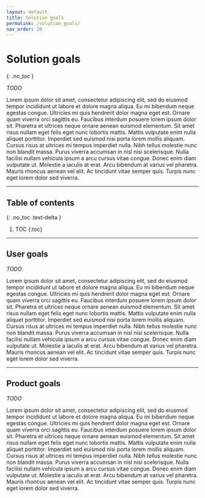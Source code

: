 ```yaml
---
layout: default
title: Solution goals
permalink: /solution_goals/
nav_order: 20
---
```


# Solution goals
{: .no_toc }

_TODO_

Lorem ipsum dolor sit amet, consectetur adipiscing elit, sed do eiusmod tempor incididunt ut labore et dolore magna aliqua. Eu mi bibendum neque egestas congue. Ultricies mi quis hendrerit dolor magna eget est. Ornare quam viverra orci sagittis eu. Faucibus interdum posuere lorem ipsum dolor sit. Pharetra et ultrices neque ornare aenean euismod elementum. Sit amet risus nullam eget felis eget nunc lobortis mattis. Mattis vulputate enim nulla aliquet porttitor. Imperdiet sed euismod nisi porta lorem mollis aliquam. Cursus risus at ultrices mi tempus imperdiet nulla. Nibh tellus molestie nunc non blandit massa. Purus viverra accumsan in nisl nisi scelerisque. Nulla facilisi nullam vehicula ipsum a arcu cursus vitae congue. Donec enim diam vulputate ut. Molestie a iaculis at erat. Arcu bibendum at varius vel pharetra. Mauris rhoncus aenean vel elit. Ac tincidunt vitae semper quis. Turpis nunc eget lorem dolor sed viverra.

---

## Table of contents
{: .no_toc .text-delta }

1. TOC
{:toc}

---

## User goals
_TODO_

Lorem ipsum dolor sit amet, consectetur adipiscing elit, sed do eiusmod tempor incididunt ut labore et dolore magna aliqua. Eu mi bibendum neque egestas congue. Ultricies mi quis hendrerit dolor magna eget est. Ornare quam viverra orci sagittis eu. Faucibus interdum posuere lorem ipsum dolor sit. Pharetra et ultrices neque ornare aenean euismod elementum. Sit amet risus nullam eget felis eget nunc lobortis mattis. Mattis vulputate enim nulla aliquet porttitor. Imperdiet sed euismod nisi porta lorem mollis aliquam. Cursus risus at ultrices mi tempus imperdiet nulla. Nibh tellus molestie nunc non blandit massa. Purus viverra accumsan in nisl nisi scelerisque. Nulla facilisi nullam vehicula ipsum a arcu cursus vitae congue. Donec enim diam vulputate ut. Molestie a iaculis at erat. Arcu bibendum at varius vel pharetra. Mauris rhoncus aenean vel elit. Ac tincidunt vitae semper quis. Turpis nunc eget lorem dolor sed viverra.

---

## Product goals
_TODO_

Lorem ipsum dolor sit amet, consectetur adipiscing elit, sed do eiusmod tempor incididunt ut labore et dolore magna aliqua. Eu mi bibendum neque egestas congue. Ultricies mi quis hendrerit dolor magna eget est. Ornare quam viverra orci sagittis eu. Faucibus interdum posuere lorem ipsum dolor sit. Pharetra et ultrices neque ornare aenean euismod elementum. Sit amet risus nullam eget felis eget nunc lobortis mattis. Mattis vulputate enim nulla aliquet porttitor. Imperdiet sed euismod nisi porta lorem mollis aliquam. Cursus risus at ultrices mi tempus imperdiet nulla. Nibh tellus molestie nunc non blandit massa. Purus viverra accumsan in nisl nisi scelerisque. Nulla facilisi nullam vehicula ipsum a arcu cursus vitae congue. Donec enim diam vulputate ut. Molestie a iaculis at erat. Arcu bibendum at varius vel pharetra. Mauris rhoncus aenean vel elit. Ac tincidunt vitae semper quis. Turpis nunc eget lorem dolor sed viverra.

